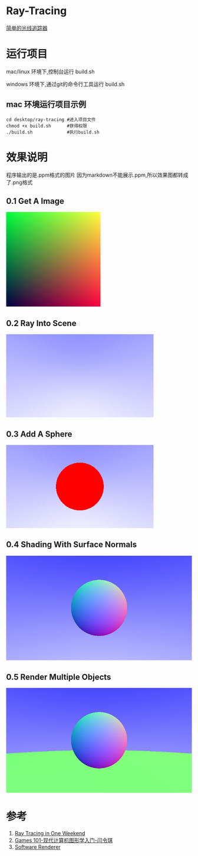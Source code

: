 # Ray-Tracing
[简单的光线追踪器](https://github.com/impulses-1/Ray-Tracing)

# 运行项目
mac/linux 环境下,控制台运行 build.sh  

windows 环境下,通过git的命令行工具运行 build.sh

## mac 环境运行项目示例
```shell
cd desktop/ray-tracing #进入项目文件
chmod +x build.sh      #获得权限
./build.sh             #执行build.sh
```

# 效果说明
程序输出的是.ppm格式的图片
因为markdown不能展示.ppm,所以效果图都转成了.png格式

## 0.1 Get A Image
![0.1 effect](images/0.1.png)

## 0.2 Ray Into Scene
![0.2 effect](images/0.2.png)

## 0.3 Add A Sphere
![0.3 effect](images/0.3.png)

## 0.4 Shading With Surface Normals
![0.4 effect](images/0.4.png)

## 0.5 Render Multiple Objects
![0.5 effect](images/0.5.png)

# 参考
1. [Ray Tracing in One Weekend](https://raytracing.github.io/books/RayTracingInOneWeekend.html)
2. [Games 101-现代计算机图形学入门-闫令琪](https://www.bilibili.com/video/BV1X7411F744?p=1)
3. [Software Renderer](https://github.com/zauonlok/renderer)